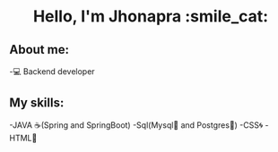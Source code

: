 <div align="center">
  <h1 aling="center">Hello, I'm Jhonapra :smile_cat:</h1>
</div>

## About me:
-:computer: Backend developer

## My skills:
-JAVA :coffee:(Spring and SpringBoot)
-Sql(Mysql:dolphin: and Postgres:elephant:)
-CSS:cyclone:
-HTML:large_orange_diamond:


<!--
**Jhonapra/Jhonapra** is a ✨ _special_ ✨ repository because its `README.md` (this file) appears on your GitHub profile.

Here are some ideas to get you started:

- 🔭 I’m currently working on ...
- 🌱 I’m currently learning ...
- 👯 I’m looking to collaborate on ...
- 🤔 I’m looking for help with ...
- 💬 Ask me about ...
- 📫 How to reach me: ...
- 😄 Pronouns: ...
- ⚡ Fun fact: ...
-->
